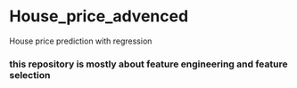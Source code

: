 # House_price_advenced
House price prediction with regression

### this repository is mostly about feature engineering and feature selection
